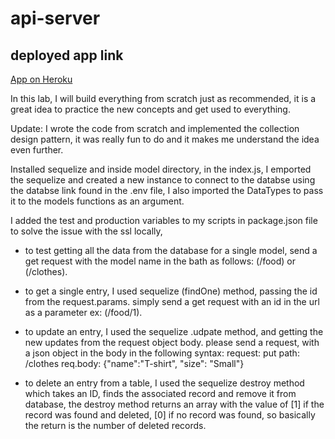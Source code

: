 # api-server

## deployed app link

[App on Heroku]()

In this lab, I will build everything from scratch just as recommended, it is a great idea to practice the new concepts and get used to everything.

Update: I wrote the code from scratch and implemented the collection design pattern, it was really fun to do and it makes me understand the idea even further.

Installed sequelize and inside model directory, in the index.js, I emported the sequelize and created a new instance to connect to the databse using the databse link found in the .env file, I also imported the DataTypes to pass it to the models functions as an argument.

I added the test and production variables to my scripts in package.json file to solve the issue with the ssl locally,

- to test getting all the data from the database for a single model, send a get request with the model name in the bath as follows: (/food) or (/clothes).

- to get a single entry, I used sequelize (findOne) method, passing the id from the request.params.
  simply send a get request with an id in the url as a parameter ex: (/food/1).

- to update an entry, I used the sequelize .udpate method, and getting the new updates from the request object body.
  please send a request, with a json object in the body in the following syntax:
  request: put
  path: /clothes
  req.body: {"name":"T-shirt", "size": "Small"}

- to delete an entry from a table, I used the sequelize destroy method which takes an ID, finds the associated record and remove it from database, the destroy method returns an array with the value of [1] if the record was found and deleted, [0] if no record was found, so basically the return is the number of deleted records.
